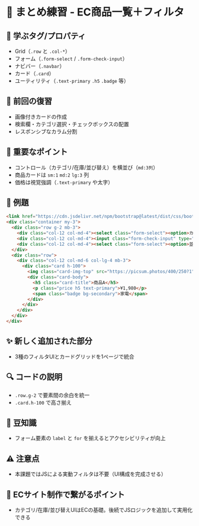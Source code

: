 # 🧠 まとめ練習 - EC商品一覧＋フィルタ

## 🧩 学ぶタグ/プロパティ
- Grid（`.row` と `.col-*`）
- フォーム（`.form-select` / `.form-check-input`）
- ナビバー（`.navbar`）
- カード（`.card`）
- ユーティリティ（`.text-primary` `.h5` `.badge` 等）

## 🔁 前回の復習
- 画像付きカードの作成
- 検索欄・カテゴリ選択・チェックボックスの配置
- レスポンシブなカラム分割

## 📌 重要なポイント
- コントロール（カテゴリ/在庫/並び替え）を横並び（`md:3列`）
- 商品カードは `sm:1` `md:2` `lg:3` 列
- 価格は視覚強調（`.text-primary` や太字）

## 🧪 例題
```html
<link href="https://cdn.jsdelivr.net/npm/bootstrap@latest/dist/css/bootstrap.min.css" rel="stylesheet">
<div class="container my-3">
  <div class="row g-2 mb-3">
    <div class="col-12 col-md-4"><select class="form-select"><option>カテゴリ</option></select></div>
    <div class="col-12 col-md-4"><input class="form-check-input" type="checkbox"> 在庫あり</div>
    <div class="col-12 col-md-4"><select class="form-select"><option>並び替え</option></select></div>
  </div>
  <div class="row">
    <div class="col-12 col-md-6 col-lg-4 mb-3">
      <div class="card h-100">
        <img class="card-img-top" src="https://picsum.photos/400/250?1">
        <div class="card-body">
          <h5 class="card-title">商品A</h5>
          <p class="price h5 text-primary">¥1,980</p>
          <span class="badge bg-secondary">家電</span>
        </div>
      </div>
    </div>
  </div>
</div>
```

## ✨ 新しく追加された部分
- 3種のフィルタUIとカードグリッドを1ページで統合

## 🔍 コードの説明
- `.row.g-2` で要素間の余白を統一
- `.card.h-100` で高さ揃え

## 📖 豆知識
- フォーム要素の `label` と `for` を揃えるとアクセシビリティが向上

## ⚠️ 注意点
- 本課題ではJSによる実動フィルタは不要（UI構成を完成させる）

## 🛒 ECサイト制作で繋がるポイント
- カテゴリ/在庫/並び替えUIはECの基礎。後続でJSロジックを追加して実用化できる
